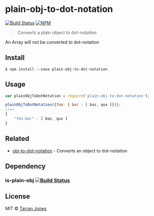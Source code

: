 # plain-obj-to-dot-notation
[![Build Status](https://travis-ci.org/tarranjones/plain-obj-to-dot-notation.svg?branch=master)](https://travis-ci.org/tarranjones/plain-obj-to-dot-notation)
[![NPM](https://nodei.co/npm/plain-obj-to-dot-notation.png)](https://nodei.co/npm/plain-obj-to-dot-notation/)

> Converts a plain object to dot-notation

An Array will not be converted to dot-notation


## Install

```
$ npm install --save plain-obj-to-dot-notation
```


## Usage

```js
var plainObjToDotNotation = require('plain-obj-to-dot-notation');

plainObjToDotNotation({foo: { bar : [ baz, qux ]})};
//=> 
{
	"foo.bar" : [ baz, qux ]
}


```


## Related

- [obj-to-dot-notation](https://github.com/tarranjones/obj-to-dot-notation) - Converts an object to dot-notation

## Dependency
### is-plain-obj [![Build Status](https://travis-ci.org/sindresorhus/is-plain-obj.svg?branch=master)](https://travis-ci.org/sindresorhus/is-plain-obj)


## License

MIT © [Tarran Jones](http://tarranjones.com)
